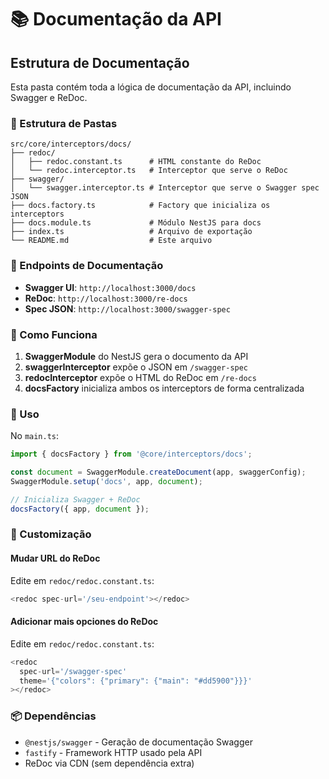 # 📚 Documentação da API

## Estrutura de Documentação

Esta pasta contém toda a lógica de documentação da API, incluindo Swagger e ReDoc.

### 📁 Estrutura de Pastas

```
src/core/interceptors/docs/
├── redoc/
│   ├── redoc.constant.ts      # HTML constante do ReDoc
│   └── redoc.interceptor.ts   # Interceptor que serve o ReDoc
├── swagger/
│   └── swagger.interceptor.ts # Interceptor que serve o Swagger spec JSON
├── docs.factory.ts            # Factory que inicializa os interceptors
├── docs.module.ts             # Módulo NestJS para docs
├── index.ts                   # Arquivo de exportação
└── README.md                  # Este arquivo
```

### 🚀 Endpoints de Documentação

- **Swagger UI**: `http://localhost:3000/docs`
- **ReDoc**: `http://localhost:3000/re-docs`
- **Spec JSON**: `http://localhost:3000/swagger-spec`

### 📝 Como Funciona

1. **SwaggerModule** do NestJS gera o documento da API
2. **swaggerInterceptor** expõe o JSON em `/swagger-spec`
3. **redocInterceptor** expõe o HTML do ReDoc em `/re-docs`
4. **docsFactory** inicializa ambos os interceptors de forma centralizada

### 🔧 Uso

No `main.ts`:

```typescript
import { docsFactory } from '@core/interceptors/docs';

const document = SwaggerModule.createDocument(app, swaggerConfig);
SwaggerModule.setup('docs', app, document);

// Inicializa Swagger + ReDoc
docsFactory({ app, document });
```

### 🎨 Customização

#### Mudar URL do ReDoc

Edite em `redoc/redoc.constant.ts`:

```typescript
<redoc spec-url='/seu-endpoint'></redoc>
```

#### Adicionar mais opciones do ReDoc

Edite em `redoc/redoc.constant.ts`:

```typescript
<redoc
  spec-url='/swagger-spec'
  theme='{"colors": {"primary": {"main": "#dd5900"}}}'
></redoc>
```

### 📦 Dependências

- `@nestjs/swagger` - Geração de documentação Swagger
- `fastify` - Framework HTTP usado pela API
- ReDoc via CDN (sem dependência extra)
